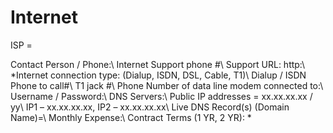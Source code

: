 # Internet

ISP =

Contact Person / Phone:\\
Internet Support phone #\\
Support URL: http:\\
*Internet connection type: (Dialup, ISDN, DSL, Cable, T1)\\
Dialup / ISDN Phone to call#\\
T1 jack #\\
Phone Number of data line modem connected to:\\
Username / Password:\\
DNS Servers:\\
Public IP addresses = xx.xx.xx.xx / yy\\
IP1 – xx.xx.xx.xx, IP2 – xx.xx.xx.xx\\
Live DNS Record(s) (Domain Name)=\\
Monthly Expense:\\
Contract Terms (1 YR, 2 YR): *
